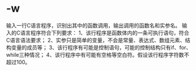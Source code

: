 # -w
输入一行C语言程序，识别出其中的函数调用，输出调用的函数名和实参名。 输入的C语言程序符合下列要求： 
1、该行程序是函数体内的一条可执行语句，符合C语言语法要求；
2、实参只是简单的变量，不会是常量、表达式、数组元素、结构变量的成员等； 
3、该行程序有可能是控制语句，可能的控制结构只有if、for、while三种情况；
4、该行程序中有可能有空格等空白符。假设该行程序字符数不超过100。
